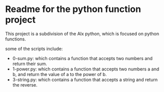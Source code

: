 # Readme for the python function project

This project is a subdivision of the Alx python, which is focused on python functions.

some of the scripts include:

- 0-sum.py: which contains a function that accepts two numbers and return their sum.
- 1-power.py: which contains a function that accepts two numbers a and b, and return the value of a to the power of b.
- 3-string.py: which contains a function that accepts a string and return the reverse.
